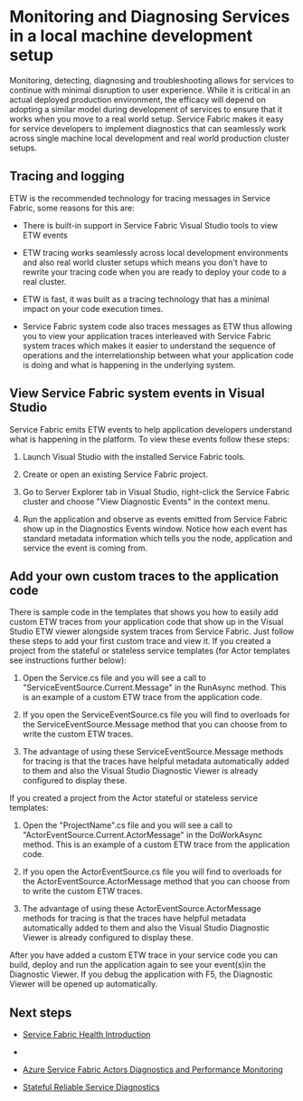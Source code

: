<properties
   pageTitle="Microsoft Azure Service Fabric How to monitor and diagnose services locally"
   description="This article describes how you can monitor and diagnose your services written using Microsoft Azure Service Fabric on a local development machine."
   services="service-fabric"
   documentationCenter=".net"
   authors="kunaldsingh"
   manager="timlt"
   editor=""/>

<tags
   ms.service="service-fabric"
   ms.devlang="dotnet"
   ms.topic="article"
   ms.tgt_pltfrm="NA"
   ms.workload="NA"
   ms.date="04/10/2015"
   ms.author="kunalds"/>


# Monitoring and Diagnosing Services in a local machine development setup
Monitoring, detecting, diagnosing and troubleshooting allows for services to continue with minimal disruption to user experience. While it is critical in an actual deployed production environment, the efficacy will depend on adopting a similar model during development of services to ensure that it works when you move to a real world setup. Service Fabric makes it easy for service developers to implement diagnostics that can seamlessly work across single machine local development and real world production cluster setups.

## Tracing and logging
ETW is the recommended technology for tracing messages in Service Fabric, some reasons for this are:

- There is built-in support in Service Fabric Visual Studio tools to view ETW events

- ETW tracing works seamlessly across local development environments and also real world cluster setups which means you don't have to rewrite your tracing code when you are ready to deploy your code to a real cluster.

- ETW is fast, it was built as a tracing technology that has a minimal impact on your code execution times.

- Service Fabric system code also traces messages as ETW thus allowing you to view your application traces interleaved with Service Fabric system traces which makes it easier to understand the sequence of operations and the interrelationship between what your application code is doing and what is happening in the underlying system.

## View Service Fabric system events in Visual Studio
Service Fabric emits ETW events to help application developers understand what is happening in the platform. To view these events follow these steps:

1. Launch Visual Studio with the installed Service Fabric tools.

2. Create or open an existing Service Fabric project.

3. Go to Server Explorer tab in Visual Studio, right-click the Service Fabric cluster and choose "View Diagnostic Events" in the context menu.

4. Run the application and observe as events emitted from Service Fabric show up in the Diagnostics Events window. Notice how each event has standard metadata information which tells you the node, application and service the event is coming from.

## Add your own custom traces to the application code
There is sample code in the templates that shows you how to easily add custom ETW traces from your application code that show up in the Visual Studio ETW viewer alongside system traces from Service Fabric. Just follow these steps to add your first custom trace and view it.
If you created a project from the stateful or stateless service templates (for Actor templates see instructions further below):

1. Open the Service.cs file and you will see a call to "ServiceEventSource.Current.Message" in the RunAsync method. This is an example of a custom ETW trace from the application code.

2. If you open the ServiceEventSource.cs file you will find to overloads for the ServiceEventSource.Message method that you can choose from to write the custom ETW traces.

3. The advantage of using these ServiceEventSource.Message methods for tracing is that the traces have helpful metadata automatically added to them and also the Visual Studio Diagnostic Viewer is already configured to display these.

If you created a project from the Actor stateful or stateless service templates:

1. Open the "ProjectName".cs file and you will see a call to "ActorEventSource.Current.ActorMessage" in the DoWorkAsync method. This is an example of a custom ETW trace from the application code.

2. If you open the ActorEventSource.cs file you will find to overloads for the ActorEventSource.ActorMessage method that you can choose from to write the custom ETW traces.

3. The advantage of using these ActorEventSource.ActorMessage methods for tracing is that the traces have helpful metadata automatically added to them and also the Visual Studio Diagnostic Viewer is already configured to display these.

After you have added a custom ETW trace in your service code you can build, deploy and run the application again to see your event(s)in the Diagnostic Viewer. If you debug the application with F5, the Diagnostic Viewer will be opened up automatically.

## Next steps

- [Service Fabric Health Introduction](service-fabric-health-introduction.md)

- <Application Insights setup>

- [Azure Service Fabric Actors Diagnostics and Performance Monitoring](service-fabric-reliable-actors-diagnostics.md)

- [Stateful Reliable Service Diagnostics](service-fabric-reliable-services-diagnostics.md)
